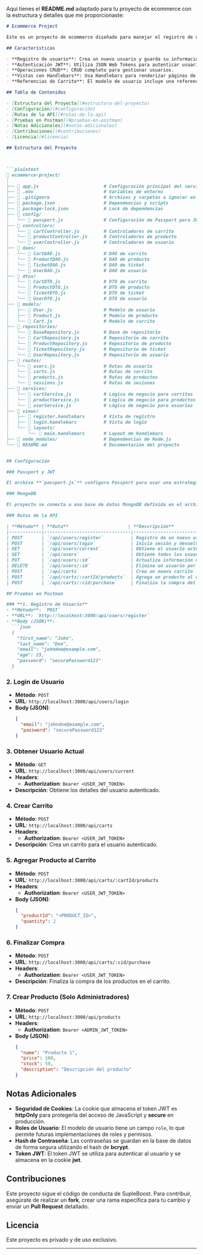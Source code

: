 Aquí tienes el **README.md** adaptado para tu proyecto de ecommerce con la estructura y detalles que me proporcionaste:

```markdown
# Ecommerce Project

Este es un proyecto de ecommerce diseñado para manejar el registro de usuarios, autenticación mediante JWT, gestión de sesiones, y CRUD completo de usuarios. El proyecto está construido con **Node.js**, **Express**, **MongoDB**, **Passport** para autenticación y **Handlebars** para renderizado de vistas.

## Características

- **Registro de usuario**: Crea un nuevo usuario y guarda su información en MongoDB.
- **Autenticación JWT**: Utiliza JSON Web Tokens para autenticar usuarios y almacenar el token en una cookie segura.
- **Operaciones CRUD**: CRUD completo para gestionar usuarios.
- **Vistas con Handlebars**: Usa Handlebars para renderizar páginas de registro y login.
- **Referencias de Carrito**: El modelo de usuario incluye una referencia a un carrito (`Cart`).

## Tabla de Contenidos

- [Estructura del Proyecto](#estructura-del-proyecto)
- [Configuración](#configuración)
- [Rutas de la API](#rutas-de-la-api)
- [Pruebas en Postman](#pruebas-en-postman)
- [Notas Adicionales](#notas-adicionales)
- [Contribuciones](#contribuciones)
- [Licencia](#licencia)

## Estructura del Proyecto



```plaintext
📁 ecommerce-project/
│
├── 📄 app.js                        # Configuración principal del servidor
├── 📄 .env                          # Variables de entorno
├── 📄 .gitignore                    # Archivos y carpetas a ignorar en Git
├── 📄 package.json                  # Dependencias y scripts
├── 📄 package-lock.json             # Lock de dependencias
├── 📁 config/
│   └── 📄 passport.js               # Configuración de Passport para JWT
├── 📁 controllers/
│   └── 📄 cartController.js         # Controladores de carrito
│   └── 📄 productController.js      # Controladores de producto
│   └── 📄 userController.js         # Controladores de usuario
├── 📁 daos/
│   └── 📄 CartDAO.js                # DAO de carrito
│   └── 📄 ProductDAO.js             # DAO de producto
│   └── 📄 TicketDAO.js              # DAO de ticket
│   └── 📄 UserDAO.js                # DAO de usuario
├── 📁 dtos/
│   └── 📄 CartDTO.js                # DTO de carrito
│   └── 📄 ProductDTO.js             # DTO de producto
│   └── 📄 TicketDTO.js              # DTO de ticket
│   └── 📄 UserDTO.js                # DTO de usuario
├── 📁 models/
│   ├── 📄 User.js                   # Modelo de usuario
│   ├── 📄 Product.js                # Modelo de producto
│   └── 📄 Cart.js                   # Modelo de carrito
├── 📁 repositories/
│   └── 📄 BaseRepository.js         # Base de repositorio
│   └── 📄 CartRepository.js         # Repositorio de carrito
│   └── 📄 ProductRepository.js      # Repositorio de producto
│   └── 📄 TicketRepository.js       # Repositorio de ticket
│   └── 📄 UserRepository.js         # Repositorio de usuario
├── 📁 routes/
│   └── 📄 users.js                  # Rutas de usuario
│   └── 📄 carts.js                  # Rutas de carrito
│   └── 📄 products.js               # Rutas de productos
│   └── 📄 sessions.js               # Rutas de sesiones
├── 📁 services/
│   └── 📄 cartService.js            # Lógica de negocio para carritos
│   └── 📄 productService.js         # Lógica de negocio para productos
│   └── 📄 userService.js            # Lógica de negocio para usuarios
├── 📁 views/
│   ├── 📄 register.handlebars       # Vista de registro
│   ├── 📄 login.handlebars          # Vista de login
│   └── 📄 layouts/
│       └── 📄 main.handlebars       # Layout de Handlebars
├── 📁 node_modules/                 # Dependencias de Node.js
└── 📄 README.md                     # Documentación del proyecto


## Configuración

### Passport y JWT

El archivo **`passport.js`** configura Passport para usar una estrategia de autenticación JWT. Extrae el token JWT de las cookies y verifica la autenticidad del usuario.

### MongoDB

El proyecto se conecta a una base de datos MongoDB definida en el archivo **`.env`** mediante la variable **`MONGODB_URI`**.

### Rutas de la API

| **Método** | **Ruta**                      | **Descripción**                                      | **Protección**         |
|------------|--------------------------------|------------------------------------------------------|------------------------|
| POST       | `/api/users/register`          | Registro de un nuevo usuario                         | No                     |
| POST       | `/api/users/login`             | Inicia sesión y devuelve un token                    | No                     |
| GET        | `/api/users/current`           | Obtiene el usuario actual autenticado                | JWT                    |
| GET        | `/api/users`                   | Obtiene todos los usuarios                           | JWT                    |
| PUT        | `/api/users/:id`               | Actualiza información del usuario por ID             | JWT                    |
| DELETE     | `/api/users/:id`               | Elimina un usuario por ID                            | JWT                    |
| POST       | `/api/carts`                   | Crea un nuevo carrito                                | JWT                    |
| POST       | `/api/carts/:cartId/products`  | Agrega un producto al carrito                        | JWT                    |
| POST       | `/api/carts/:cid/purchase`     | Finaliza la compra del carrito                       | JWT                    |

## Pruebas en Postman

### **1. Registro de Usuario**
- **Método**: `POST`
- **URL**: `http://localhost:3000/api/users/register`
- **Body (JSON)**:
  ```json
  {
    "first_name": "John",
    "last_name": "Doe",
    "email": "johndoe@example.com",
    "age": 25,
    "password": "securePassword123"
  }
  ```

### **2. Login de Usuario**
- **Método**: `POST`
- **URL**: `http://localhost:3000/api/users/login`
- **Body (JSON)**:
  ```json
  {
    "email": "johndoe@example.com",
    "password": "securePassword123"
  }
  ```

### **3. Obtener Usuario Actual**
- **Método**: `GET`
- **URL**: `http://localhost:3000/api/users/current`
- **Headers**:
  - **Authorization**: `Bearer <USER_JWT_TOKEN>`
- **Descripción**: Obtiene los detalles del usuario autenticado.

### **4. Crear Carrito**
- **Método**: `POST`
- **URL**: `http://localhost:3000/api/carts`
- **Headers**:
  - **Authorization**: `Bearer <USER_JWT_TOKEN>`
- **Descripción**: Crea un carrito para el usuario autenticado.

### **5. Agregar Producto al Carrito**
- **Método**: `POST`
- **URL**: `http://localhost:3000/api/carts/:cartId/products`
- **Headers**:
  - **Authorization**: `Bearer <USER_JWT_TOKEN>`
- **Body (JSON)**:
  ```json
  {
    "productId": "<PRODUCT_ID>",
    "quantity": 2
  }
  ```

### **6. Finalizar Compra**
- **Método**: `POST`
- **URL**: `http://localhost:3000/api/carts/:cid/purchase`
- **Headers**:
  - **Authorization**: `Bearer <USER_JWT_TOKEN>`
- **Descripción**: Finaliza la compra de los productos en el carrito.

### **7. Crear Producto (Solo Administradores)**
- **Método**: `POST`
- **URL**: `http://localhost:3000/api/products`
- **Headers**:
  - **Authorization**: `Bearer <ADMIN_JWT_TOKEN>`
- **Body (JSON)**:
  ```json
  {
    "name": "Producto 1",
    "price": 100,
    "stock": 50,
    "description": "Descripción del producto"
  }
  ```

## Notas Adicionales

- **Seguridad de Cookies**: La cookie que almacena el token JWT es **httpOnly** para protegerla del acceso de JavaScript y **secure** en producción.
- **Roles de Usuario**: El modelo de usuario tiene un campo `role`, lo que permite futuras implementaciones de roles y permisos.
- **Hash de Contraseña**: Las contraseñas se guardan en la base de datos de forma segura utilizando el hash de **bcrypt**.
- **Token JWT**: El token JWT se utiliza para autenticar al usuario y se almacena en la cookie **jwt**.

## Contribuciones

Este proyecto sigue el código de conducta de SupleBoost. Para contribuir, asegúrate de realizar un **fork**, crear una rama específica para tu cambio y enviar un **Pull Request** detallado.

## Licencia

Este proyecto es privado y de uso exclusivo.

---


